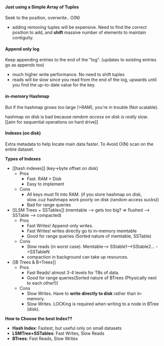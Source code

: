 #### Just using a Simple Array of Tuples
Seek to the position, overwrite.. O(N)
- adding removing tuples will be expensive. Need to find the correct position to add, and **shift** massive number of elements to maintain contiguity.

#### Append only log
Keep appending entries to the end of the "log". (updates to existing entries go as appends too)
- much higher write performance. No need to shift tuples
- reads will be slow since you read from the end of the log, upwards until you find the up-to-date value for the key.

#### in-memory Hashmap
But if the hashmap grows too large (>RAM), you're in trouble (Not scalable).

hashmap on disk is bad because _random access on disk is really slow_. [[aim for sequential operations on hard drive]] 

#### Indexes (on disk)
Extra metadata to help locate main data faster.
To Avoid O(N) scan on the entire dataset.

**Types of Indexes**
- [[hash indexes]] (key->byte offset on disk)
	- Pros
		- Fast. RAM > Disk
		- Easy to implement
	- Cons
		- All keys must fit into RAM. (if you store hashmap on disk, slow..cuz hashmaps work poorly on disk (random access sucks))
		- Bad for range queries
- [[LSM Trees + SSTables]] (memtable --> gets too big? => flushed --> SSTable --> compacted)
	- Pros
		- Fast Writes! Append-only writes.
		- Fast Writes! writes directly go to in-memory memtable
		- Good for range queries (Sorted nature of memtable, SSTable)
	- Cons
		- Slow reads (in worst case). Memtable--> SStable1-->SStable2... ->SSTableN
		- compaction in background can take up resources.
- [[B Trees & B+Trees]]
	- Pros
		- Fast Reads! atmost 3-4 levels for TBs of data.
		- Good for range queries(Sorted nature of BTrees (Physically next to each other!))
	- Cons
		- Slow Writes. Have to **write directly to disk** rather than in-memory.
		- Slow Writes. LOCKing is required when writing to a node in BTree (disk).

**How to Choose the best Index??**
- **Hash Index**: Fastest, but useful only on small datasets
- **LSMTree+SSTables**: Fast Writes, Slow Reads
- **BTrees**: Fast Reads, Slow Writes

